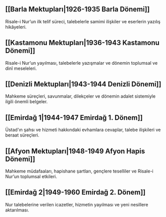 
## [[Barla Mektupları|1926-1935 Barla Dönemi]]
Risale-i Nur’un ilk telif süreci, talebelerle samimi ilişkiler ve eserlerin yazılış hikâyeleri.

## [[Kastamonu Mektupları|1936-1943 Kastamonu Dönemi]]
Risale-i Nur’un yayılması, talebelerle yazışmalar ve dönemin toplumsal ve dinî meseleleri.

## [[Denizli Mektupları|1943-1944 Denizli Dönemi]]
Mahkeme süreçleri, savunmalar, dilekçeler ve dönemin adalet sistemiyle ilgili önemli belgeler.

## [[Emirdağ 1|1944-1947 Emirdağ 1. Dönem]]
Üstad'ın şahsı ve hizmeti hakkındaki evhamlara cevaplar, talebe ilişkileri ve beraat süreçleri.

## [[Afyon Mektupları|1948-1949 Afyon Hapis Dönemi]]
Mahkeme müdafaaları, hapishane şartları, gençlere teselliler ve Risale-i Nur’un toplumsal etkileri.

## [[Emirdağ 2|1949-1960 Emirdağ 2. Dönem]]
Nur talebelerine verilen icazetler, hizmetin yayılması ve yeni nesillere aktarılması.
